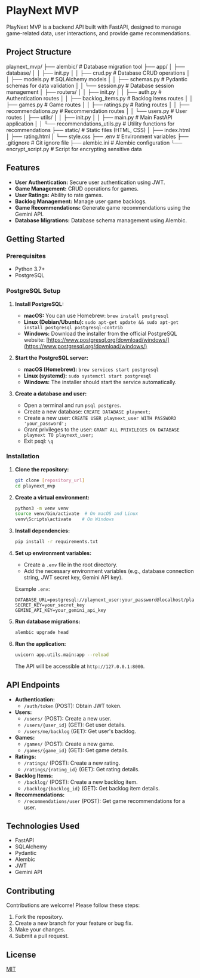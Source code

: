# PlayNext MVP

PlayNext MVP is a backend API built with FastAPI, designed to manage game-related data, user interactions, and provide game recommendations.

## Project Structure

playnext_mvp/
├── alembic/              # Database migration tool
├── app/
│   ├── database/
│   │   ├── init.py
│   │   ├── crud.py        # Database CRUD operations
│   │   ├── models.py      # SQLAlchemy models
│   │   ├── schemas.py     # Pydantic schemas for data validation
│   │   └── session.py     # Database session management
│   ├── routers/
│   │   ├── init.py
│   │   ├── auth.py        # Authentication routes
│   │   ├── backlog_items.py # Backlog items routes
│   │   ├── games.py       # Game routes
│   │   ├── ratings.py     # Rating routes
│   │   ├── recommendations.py # Recommendation routes
│   │   └── users.py       # User routes
│   ├── utils/
│   │   ├── init.py
│   │   ├── main.py        # Main FastAPI application
│   │   └── recommendations_utils.py # Utility functions for recommendations
├── static/                # Static files (HTML, CSS)
│   ├── index.html
│   ├── rating.html
│   └── style.css
├── .env                   # Environment variables
├── .gitignore             # Git ignore file
├── alembic.ini            # Alembic configuration
└── encrypt_script.py      # Script for encrypting sensitive data

## Features

-   **User Authentication:** Secure user authentication using JWT.
-   **Game Management:** CRUD operations for games.
-   **User Ratings:** Ability to rate games.
-   **Backlog Management:** Manage user game backlogs.
-   **Game Recommendations:** Generate game recommendations using the Gemini API.
-   **Database Migrations:** Database schema management using Alembic.

## Getting Started

### Prerequisites

-   Python 3.7+
-   PostgreSQL

### PostgreSQL Setup

1.  **Install PostgreSQL:**

    -   **macOS:** You can use Homebrew: `brew install postgresql`
    -   **Linux (Debian/Ubuntu):** `sudo apt-get update && sudo apt-get install postgresql postgresql-contrib`
    -   **Windows:** Download the installer from the official PostgreSQL website: [https://www.postgresql.org/download/windows/](https://www.postgresql.org/download/windows/)

2.  **Start the PostgreSQL server:**

    -   **macOS (Homebrew):** `brew services start postgresql`
    -   **Linux (systemd):** `sudo systemctl start postgresql`
    -   **Windows:** The installer should start the service automatically.

3.  **Create a database and user:**

    -   Open a terminal and run `psql postgres`.
    -   Create a new database: `CREATE DATABASE playnext;`
    -   Create a new user: `CREATE USER playnext_user WITH PASSWORD 'your_password';`
    -   Grant privileges to the user: `GRANT ALL PRIVILEGES ON DATABASE playnext TO playnext_user;`
    -   Exit psql: `\q`

### Installation

1.  **Clone the repository:**

    ```bash
    git clone [repository_url]
    cd playnext_mvp
    ```

2.  **Create a virtual environment:**

    ```bash
    python3 -m venv venv
    source venv/bin/activate  # On macOS and Linux
    venv\Scripts\activate    # On Windows
    ```

3.  **Install dependencies:**

    ```bash
    pip install -r requirements.txt
    ```

4.  **Set up environment variables:**

    -   Create a `.env` file in the root directory.
    -   Add the necessary environment variables (e.g., database connection string, JWT secret key, Gemini API key).

    Example `.env`:

    ```
    DATABASE_URL=postgresql://playnext_user:your_password@localhost/playnext
    SECRET_KEY=your_secret_key
    GEMINI_API_KEY=your_gemini_api_key
    ```

5.  **Run database migrations:**

    ```bash
    alembic upgrade head
    ```

6.  **Run the application:**

    ```bash
    uvicorn app.utils.main:app --reload
    ```

    The API will be accessible at `http://127.0.0.1:8000`.

## API Endpoints

-   **Authentication:**
    -   `/auth/token` (POST): Obtain JWT token.
-   **Users:**
    -   `/users/` (POST): Create a new user.
    -   `/users/{user_id}` (GET): Get user details.
    -   `/users/me/backlog` (GET): Get user's backlog.
-   **Games:**
    -   `/games/` (POST): Create a new game.
    -   `/games/{game_id}` (GET): Get game details.
-   **Ratings:**
    -   `/ratings/` (POST): Create a new rating.
    -   `/ratings/{rating_id}` (GET): Get rating details.
-   **Backlog Items:**
    -   `/backlog/` (POST): Create a new backlog item.
    -   `/backlog/{backlog_id}` (GET): Get backlog item details.
-   **Recommendations:**
    -   `/recommendations/user` (POST): Get game recommendations for a user.

## Technologies Used

-   FastAPI
-   SQLAlchemy
-   Pydantic
-   Alembic
-   JWT
-   Gemini API

## Contributing

Contributions are welcome! Please follow these steps:

1.  Fork the repository.
2.  Create a new branch for your feature or bug fix.
3.  Make your changes.
4.  Submit a pull request.

## License

[MIT](LICENSE)